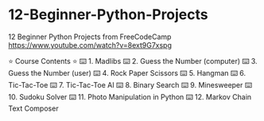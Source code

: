 # 12-Beginner-Python-Projects
12 Beginner Python Projects from FreeCodeCamp https://www.youtube.com/watch?v=8ext9G7xspg

⭐️ Course Contents ⭐️
⌨️ 1. Madlibs 
⌨️ 2. Guess the Number (computer) 
⌨️ 3. Guess the Number (user)
⌨️ 4. Rock Paper Scissors
⌨️ 5. Hangman
⌨️ 6. Tic-Tac-Toe
⌨️ 7. Tic-Tac-Toe AI
⌨️ 8. Binary Search 
⌨️ 9. Minesweeper 
⌨️ 10. Sudoku Solver 
⌨️ 11. Photo Manipulation in Python 
⌨️ 12. Markov Chain Text Composer 
